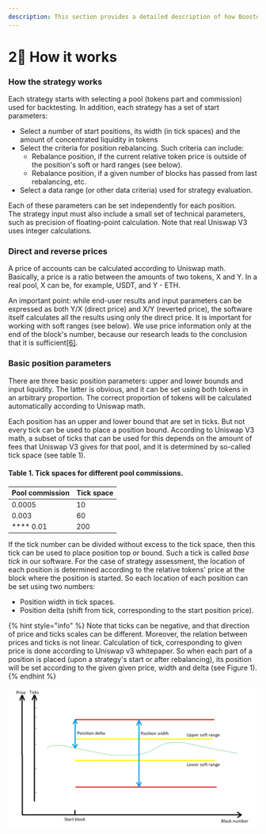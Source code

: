 ```yaml
---
description: This section provides a detailed description of how BoosterPool works.
---
```


# 2⃣ How it works

### **How the strategy works**

Each strategy starts with selecting a pool (tokens part and commission) used for backtesting. In addition, each strategy has a set of start parameters:

* Select a number of start positions, its width (in tick spaces) and the amount of concentrated liquidity in tokens
* Select the criteria for position rebalancing. Such criteria can include:
  * Rebalance position, if the current relative token price is outside of the position's soft or hard ranges (see below).
  * Rebalance position, if a given number of blocks has passed from last rebalancing, etc.
* Select a data range (or other data criteria) used for strategy evaluation.

Each of these parameters can be set independently for each position.\
The strategy input must also include a small set of technical parameters, such as precision of floating-point calculation. Note that real Uniswap V3 uses integer calculations.

### **Direct and reverse prices**

A price of accounts can be calculated according to Uniswap math. Basically, a price is a ratio between the amounts of two tokens, X and Y. In a real pool, X can be, for example, USDT, and Y - ETH.

An important point: while end-user results and input parameters can be expressed as both Y/X (direct price) and X/Y (reverted price), the software itself calculates all the results using only the direct price. It is important for working with soft ranges (see below). We use price information only at the end of the block's number, because our research leads to the conclusion that it is sufficient[\[6\]](information-sources.md).

### **Basic position parameters**

There are three basic position parameters: upper and lower bounds and input liquidity. The latter is obvious, and it can be set using both tokens in an arbitrary proportion. The correct proportion of tokens will be calculated automatically according to Uniswap math.

Each position has an upper and lower bound that are set in ticks. But not every tick can be used to place a position bound. According to Uniswap V3 math, a subset of ticks that can be used for this depends on the amount of fees that Uniswap V3 gives for that pool, and it is determined by so-called tick space (see table 1).

#### **Table 1. Tick spaces for different pool commissions.** <a href="#table1" id="table1"></a>

| Pool commission | Tick space |
| --------------- | ---------- |
| 0.0005          | 10         |
| 0.003           | 60         |
| \*\*\*\* 0.01   | 200        |

If the tick number can be divided without excess to the tick space, then this tick can be used to place position top or bound. Such a tick is called _base tick_ in our software. For the case of strategy assessment, the location of each position is determined according to the relative tokens' price at the block where the position is started. So each location of each position can be set using two numbers:

* Position width in tick spaces.
* Position delta (shift from tick, corresponding to the start position price).

{% hint style="info" %}
Note that ticks can be negative, and that direction of price and ticks scales can be different. Moreover, the relation between prices and ticks is not linear. Calculation of tick, corresponding to given price is done according to Uniswap v3 whitepaper. So when each part of a position is placed (upon a strategy's start or after rebalancing), its position will be set according to the given given price, width and delta (see Figure 1).
{% endhint %}

![Figure 1. Basic position parameters. Red lines show position bounds in price that are constant while position exists. Yellow lines are examples of soft ranges that can be between pool bounds or vice-versa. Price axis (Y) has non-linear interrelation to ticks axis. Green line represents price values.](<../../.gitbook/assets/Image (30).png>)
